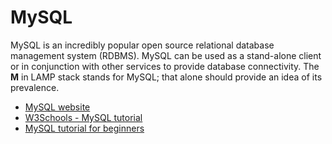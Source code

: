# MySQL

MySQL is an incredibly popular open source relational database management system (RDBMS). MySQL can be used as a stand-alone client or in conjunction with other services to provide database connectivity. The **M** in LAMP stack stands for MySQL; that alone should provide an idea of its prevalence.

- [MySQL website](https://www.mysql.com/)
- [W3Schools - MySQL tutorial ](https://www.w3schools.com/mySQl/default.asp)
- [MySQL tutorial for beginners](https://www.youtube.com/watch?v=7S_tz1z_5bA)
